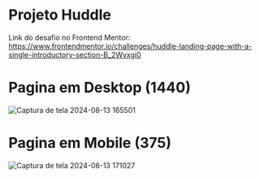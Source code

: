 # Projeto Huddle

Link do desafio no Frontend Mentor: https://www.frontendmentor.io/challenges/huddle-landing-page-with-a-single-introductory-section-B_2Wvxgi0

# Pagina em Desktop (1440)

![Captura de tela 2024-08-13 165501](https://github.com/user-attachments/assets/04e1aa65-5dee-4b40-9d7f-e5e976303f36)


# Pagina em Mobile (375)

![Captura de tela 2024-08-13 171027](https://github.com/user-attachments/assets/b4660b96-1d60-4e8c-b5da-5f6a5646cb34)
